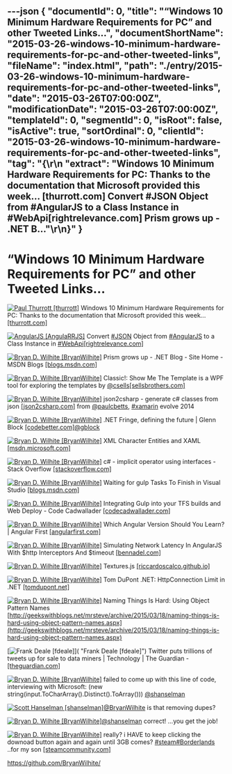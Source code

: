 ---json
{
  "documentId": 0,
  "title": "“Windows 10 Minimum Hardware Requirements for PC” and other Tweeted Links…",
  "documentShortName": "2015-03-26-windows-10-minimum-hardware-requirements-for-pc-and-other-tweeted-links",
  "fileName": "index.html",
  "path": "./entry/2015-03-26-windows-10-minimum-hardware-requirements-for-pc-and-other-tweeted-links",
  "date": "2015-03-26T07:00:00Z",
  "modificationDate": "2015-03-26T07:00:00Z",
  "templateId": 0,
  "segmentId": 0,
  "isRoot": false,
  "isActive": true,
  "sortOrdinal": 0,
  "clientId": "2015-03-26-windows-10-minimum-hardware-requirements-for-pc-and-other-tweeted-links",
  "tag": "{\r\n  \"extract\": \"Windows 10 Minimum Hardware Requirements for PC: Thanks to the documentation that Microsoft provided this week... [thurrott.com]        Convert #JSON Object from #AngularJS to a Class Instance in #WebApi[rightrelevance.com]        Prism grows up - .NET B...\"\r\n}"
}
---

# “Windows 10 Minimum Hardware Requirements for PC” and other Tweeted Links…

[<img alt="Paul Thurrott [thurrott]" src="https://songhay.blob.core.windows.net/shared-social-twitter/thurrott.jpeg">](http://www.thurrott.com/ "Paul Thurrott [thurrott]") Windows 10 Minimum Hardware Requirements for PC: Thanks to the documentation that Microsoft provided this week... [[thurrott.com]](https://www.thurrott.com/windows/windows-10/2257/windows-10-minimum-hardware-requirements-for-pc?utm_medium=twitter&utm_source=twitterfeed)

[<img alt="AngularJS [AngulaRRJS]" src="https://songhay.blob.core.windows.net/shared-social-twitter/AngulaRRJS.png">](http://bit.ly/1Kqzggw "AngularJS [AngulaRRJS]") Convert [#JSON](http://search.twitter.com/search?q=%23JSON) Object from [#AngularJS](http://search.twitter.com/search?q=%23AngularJS) to a Class Instance in [#WebApi](http://search.twitter.com/search?q=%23WebApi)[[rightrelevance.com]](http://www.rightrelevance.com/search/articles/hero?query=angularjs&article=d0687948bdab4faed03d0b1d7a0ad6fd31f6ab6e&taccount=angularrjs)

[<img alt="Bryan D. Wilhite [BryanWilhite]" src="https://songhay.blob.core.windows.net/shared-social-twitter/BryanWilhite.jpeg">](http://songhayblog.azurewebsites.net/ "Bryan D. Wilhite [BryanWilhite]") Prism grows up - .NET Blog - Site Home - MSDN Blogs [[blogs.msdn.com]](http://blogs.msdn.com/b/dotnet/archive/2015/03/19/prism-grows-up.aspx)

[<img alt="Bryan D. Wilhite [BryanWilhite]" src="https://songhay.blob.core.windows.net/shared-social-twitter/BryanWilhite.jpeg">](http://songhayblog.azurewebsites.net/ "Bryan D. Wilhite [BryanWilhite]") Classic!: Show Me The Template is a WPF tool for exploring the templates by [@csells](http://twitter.com/csells)[[sellsbrothers.com]](http://www.sellsbrothers.com/Posts/Details/2091)

[<img alt="Bryan D. Wilhite [BryanWilhite]" src="https://songhay.blob.core.windows.net/shared-social-twitter/BryanWilhite.jpeg">](http://songhayblog.azurewebsites.net/ "Bryan D. Wilhite [BryanWilhite]") json2csharp - generate c# classes from json [[json2csharp.com]](http://json2csharp.com/) from [@paulcbetts](http://twitter.com/paulcbetts), [#xamarin](http://search.twitter.com/search?q=%23xamarin) evolve 2014

[<img alt="Bryan D. Wilhite [BryanWilhite]" src="https://songhay.blob.core.windows.net/shared-social-twitter/BryanWilhite.jpeg">](http://songhayblog.azurewebsites.net/ "Bryan D. Wilhite [BryanWilhite]") .NET Fringe, defining the future | Glenn Block [[codebetter.com]](http://codebetter.com/glennblock/2015/03/19/dotnet-fringe-defining-the-future/)[@gblock](http://twitter.com/gblock)

[<img alt="Bryan D. Wilhite [BryanWilhite]" src="https://songhay.blob.core.windows.net/shared-social-twitter/BryanWilhite.jpeg">](http://songhayblog.azurewebsites.net/ "Bryan D. Wilhite [BryanWilhite]") XML Character Entities and XAML [[msdn.microsoft.com]](https://msdn.microsoft.com/en-us/library/ms748250%28v=vs.110%29.aspx)

[<img alt="Bryan D. Wilhite [BryanWilhite]" src="https://songhay.blob.core.windows.net/shared-social-twitter/BryanWilhite.jpeg">](http://songhayblog.azurewebsites.net/ "Bryan D. Wilhite [BryanWilhite]") c# - implicit operator using interfaces - Stack Overflow [[stackoverflow.com]](http://stackoverflow.com/questions/143485/implicit-operator-using-interfaces)

[<img alt="Bryan D. Wilhite [BryanWilhite]" src="https://songhay.blob.core.windows.net/shared-social-twitter/BryanWilhite.jpeg">](http://songhayblog.azurewebsites.net/ "Bryan D. Wilhite [BryanWilhite]") Waiting for gulp Tasks To Finish in Visual Studio [[blogs.msdn.com]](http://blogs.msdn.com/b/cdndevs/archive/2015/03/18/waiting-for-gulp-tasks-to-finish-in-visual-studio.aspx)

[<img alt="Bryan D. Wilhite [BryanWilhite]" src="https://songhay.blob.core.windows.net/shared-social-twitter/BryanWilhite.jpeg">](http://songhayblog.azurewebsites.net/ "Bryan D. Wilhite [BryanWilhite]") Integrating Gulp into your TFS builds and Web Deploy - Code Cadwallader [[codecadwallader.com]](http://www.codecadwallader.com/2015/03/15/integrating-gulp-into-your-tfs-builds-and-web-deploy/)

[<img alt="Bryan D. Wilhite [BryanWilhite]" src="https://songhay.blob.core.windows.net/shared-social-twitter/BryanWilhite.jpeg">](http://songhayblog.azurewebsites.net/ "Bryan D. Wilhite [BryanWilhite]") Which Angular Version Should You Learn? | Angular First [[angularfirst.com]](http://angularfirst.com/which-angular-version-should-you-learn/)

[<img alt="Bryan D. Wilhite [BryanWilhite]" src="https://songhay.blob.core.windows.net/shared-social-twitter/BryanWilhite.jpeg">](http://songhayblog.azurewebsites.net/ "Bryan D. Wilhite [BryanWilhite]") Simulating Network Latency In AngularJS With $http Interceptors And $timeout [[bennadel.com]](http://www.bennadel.com/blog/2802-simulating-network-latency-in-angularjs-with-http-interceptors-and-timeout.htm)

[<img alt="Bryan D. Wilhite [BryanWilhite]" src="https://songhay.blob.core.windows.net/shared-social-twitter/BryanWilhite.jpeg">](http://songhayblog.azurewebsites.net/ "Bryan D. Wilhite [BryanWilhite]") Textures.js [[riccardoscalco.github.io]](http://riccardoscalco.github.io/textures/)

[<img alt="Bryan D. Wilhite [BryanWilhite]" src="https://songhay.blob.core.windows.net/shared-social-twitter/BryanWilhite.jpeg">](http://songhayblog.azurewebsites.net/ "Bryan D. Wilhite [BryanWilhite]") Tom DuPont .NET: HttpConnection Limit in .NET [[tomdupont.net]](http://www.tomdupont.net/2015/03/httpconnection-limit-in-net.html)

[<img alt="Bryan D. Wilhite [BryanWilhite]" src="https://songhay.blob.core.windows.net/shared-social-twitter/BryanWilhite.jpeg">](http://songhayblog.azurewebsites.net/ "Bryan D. Wilhite [BryanWilhite]") Naming Things Is Hard: Using Object Pattern Names [http://geekswithblogs.net/mrsteve/archive/2015/03/18/naming-things-is-hard-using-object-pattern-names.aspx](http://geekswithblogs.net/mrsteve/archive/2015/03/18/naming-things-is-hard-using-object-pattern-names.aspx)

[<img alt="Frank Deale [fdeale]" src="https://songhay.blob.core.windows.net/shared-social-twitter/fdeale.jpeg">]( "Frank Deale [fdeale]") Twitter puts trillions of tweets up for sale to data miners | Technology | The Guardian - [[theguardian.com]](http://www.theguardian.com/technology/2015/mar/18/twitter-puts-trillions-tweets-for-sale-data-miners?CMP=ema_827)

[<img alt="Bryan D. Wilhite [BryanWilhite]" src="https://songhay.blob.core.windows.net/shared-social-twitter/BryanWilhite.jpeg">](http://songhayblog.azurewebsites.net/ "Bryan D. Wilhite [BryanWilhite]") failed to come up with this line of code, interviewing with Microsoft: (new string(input.ToCharArray().Distinct().ToArray())) [@shanselman](http://twitter.com/shanselman)

[<img alt="Scott Hanselman [shanselman]" src="https://songhay.blob.core.windows.net/shared-social-twitter/shanselman.jpeg">](http://hanselman.com/ "Scott Hanselman [shanselman]")[@BryanWilhite](http://twitter.com/BryanWilhite) is that removing dupes?

[<img alt="Bryan D. Wilhite [BryanWilhite]" src="https://songhay.blob.core.windows.net/shared-social-twitter/BryanWilhite.jpeg">](http://songhayblog.azurewebsites.net/ "Bryan D. Wilhite [BryanWilhite]")[@shanselman](http://twitter.com/shanselman) correct! ...you get the job!

[<img alt="Bryan D. Wilhite [BryanWilhite]" src="https://songhay.blob.core.windows.net/shared-social-twitter/BryanWilhite.jpeg">](http://songhayblog.azurewebsites.net/ "Bryan D. Wilhite [BryanWilhite]") really? i HAVE to keep clicking the downoad button again and again until 3GB comes? [#steam](http://search.twitter.com/search?q=%23steam)[#Borderlands](http://search.twitter.com/search?q=%23Borderlands) ..for my son [[steamcommunity.com]](http://steamcommunity.com/discussions/forum/1/35221031552090106/)

<https://github.com/BryanWilhite/>
